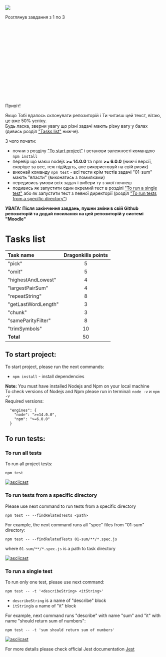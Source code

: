[![](https://github.com/Eleks-front-camp/front-camp-2021/actions/workflows/tests.yml/badge.svg)](https://github.com/Eleks-front-camp/front-camp-2021/actions)


<p>Розглянув завдання з 1 по 3</p>

<br>
<br> <br> <br> <br> <br> <br> <br> <br> <br> <br> <br> <br> <br>










Привіт!  

Якщо Тобі вдалось склонувати репозиторій і Ти читаєш цей текст, вітаю, це вже 50% успіху.  
Будь ласка, зверни увагу що різні задачі мають різну вагу у балах (дивись розділ ["Tasks list"](#tasks-list) нижче).

З чого почати:

* почни з розділу ["To start project"](#to-start-project) і встанови залежності командою `npm install`
* перевір що маєш nodejs **>= 14.0.0** та npm **>= 6.0.0** (нижчі версії, скоріше за все, теж підійдуть, але використовуй на свій ризик)
* виконай команду `npm test` - всі тести крім тестів задачі "01-sum" мають "впасти" (виконатись з помилками)
* передивись умови всіх задач і вибери ту з якої почнеш
* подивись як запустити один окремий тест в розділі ["To run a single test"](#to-run-a-single-test) або як запустити тест з певної директорії (розділ ["To run tests from a specific directory"](#to-run-tests-from-a-specific-directory))

**УВАГА: Після закінчення завдань, пушни зміни в свій Github репозиторій та додай посилання на цей репозиторій
у системі "Moodle"**

# Tasks list

| **Task name**       | **Dragonkills points** | 
|:---                 |:---:                   |
| "pick"              | 5                      |
| "omit"              | 5                      |
| "highestAndLowest"  | 4                      |
| "largestPairSum"    | 4                      |
| "repeatString"      | 8                      |
| "getLastWordLength" | 3                      |
| "chunk"             | 3                      |
| "sameParityFilter"  | 8                      |
| "trimSymbols"       | 10                     |
| **Total**           | 50                   |

## To start project:

To start project, please run the next commands:

* `npm install` - install dependencies

**Note:** You must have installed Nodejs and Npm on your local machine  
To check versions of Nodejs and Npm please run in terminal: `node -v` и `npm -v`  
Required versions:
```
  "engines": {
    "node": ">=14.0.0",
    "npm": ">=6.0.0"
  }
```

## To run tests:

### To run all tests

To run all project tests:

`npm test`

[![asciicast](https://asciinema.org/a/eQoQWJZxby1D70oyH3Isb81AS.svg)](https://asciinema.org/a/eQoQWJZxby1D70oyH3Isb81AS)

### To run tests from a specific directory

Please use next command to run tests from a specific directory

`npm test -- --findRelatedTests <path>`

For example, the next command runs all "spec" files from "01-sum" directory:

`npm test -- --findRelatedTests 01-sum/**/*.spec.js`

where `01-sum/**/*.spec.js` is a path to task directory 

[![asciicast](https://asciinema.org/a/a7B58jAY26BfdOyvalZAKeyi2.svg)](https://asciinema.org/a/a7B58jAY26BfdOyvalZAKeyi2)

### To run a single test

To run only one test, please use next command:

`npm test -- -t '<describeString> <itString>'`

* `describeString` is a name of "describe" block
* `itString`is a name of "it" block

For example, next command runs "describe" with name "sum" and "it" with name "should return sum of numbers":

`npm test -- -t 'sum should return sum of numbers'`

[![asciicast](https://asciinema.org/a/MpbJdYjjmL3SzVkIHDT2CB7Vw.svg)](https://asciinema.org/a/MpbJdYjjmL3SzVkIHDT2CB7Vw)

For more details please check official Jest documentation [Jest](https://jestjs.io/docs/en/cli.html#--testnamepatternregex)
